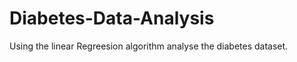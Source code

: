 # Diabetes-Data-Analysis
 Using the linear Regreesion algorithm analyse the diabetes dataset.




















